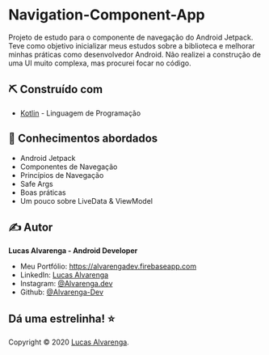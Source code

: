 # Navigation-Component-App

Projeto de estudo para o componente de navegação do Android Jetpack. Teve como objetivo inicializar meus estudos sobre a biblioteca e melhorar minhas práticas como desenvolvedor Android. Não realizei a construção de uma UI muito complexa, mas procurei focar no código.  

## ⛏️ Construído com

- [Kotlin](https://kotlinlang.org/) - Linguagem de Programação

## 🎉 Conhecimentos abordados

- Android Jetpack
- Componentes de Navegação
- Princípios de Navegação
- Safe Args
- Boas práticas
- Um pouco sobre LiveData & ViewModel

## ✍️ Autor

**Lucas Alvarenga - Android Developer**

- Meu Portfólio: https://alvarengadev.firebaseapp.com
- LinkedIn: [Lucas Alvarenga](https://www.linkedin.com/in/llucasallvarenga/) 
- Instagram: [@Alvarenga.dev](https://www.instagram.com/alvarenga.dev/)
- Github: [@Alvarenga-Dev](https://github.com/Alvarenga-Dev)

## Dá uma estrelinha! ⭐️

Copyright © 2020 [Lucas Alvarenga](https://github.com/Alvarenga-Dev). <br/>
